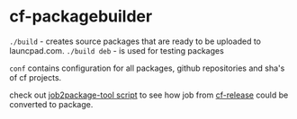 cf-packagebuilder
=================



`./build` - creates source packages that are ready to be uploaded to launcpad.com.
`./build deb` - is used for testing packages

`conf` contains configuration for all packages, github repositories and sha's of cf projects. 

check out [job2package-tool script](https://github.com/Altoros/cf-job2package-tool/blob/master/build.rb) to see how job from [cf-release](https://github.com/cloudfoundry/cf-release) could be converted to package.
